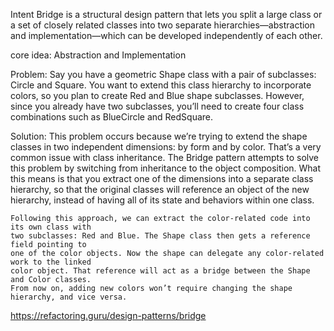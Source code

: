 Intent
    Bridge is a structural design pattern that lets you split a large class or
    a set of closely related classes into two separate hierarchies—abstraction
    and implementation—which can be developed independently of each other.

 core idea:
 Abstraction and Implementation

Problem:
    Say you have a geometric Shape class with a pair of subclasses: Circle and Square.
    You want to extend this class hierarchy to incorporate colors, so you plan to create
    Red and Blue shape subclasses. However, since you already have two subclasses,
    you’ll need to create four class combinations such as BlueCircle and RedSquare.

Solution:
    This problem occurs because we’re trying to extend the shape classes in two independent
    dimensions: by form and by color. That’s a very common issue with class inheritance.
    The Bridge pattern attempts to solve this problem by switching from inheritance to the
    object composition. What this means is that you extract one of the dimensions into a
    separate class hierarchy, so that the original classes will reference an object of the
    new hierarchy, instead of having all of its state and behaviors within one class.

    Following this approach, we can extract the color-related code into its own class with
    two subclasses: Red and Blue. The Shape class then gets a reference field pointing to
    one of the color objects. Now the shape can delegate any color-related work to the linked
    color object. That reference will act as a bridge between the Shape and Color classes.
    From now on, adding new colors won’t require changing the shape hierarchy, and vice versa.

https://refactoring.guru/design-patterns/bridge
